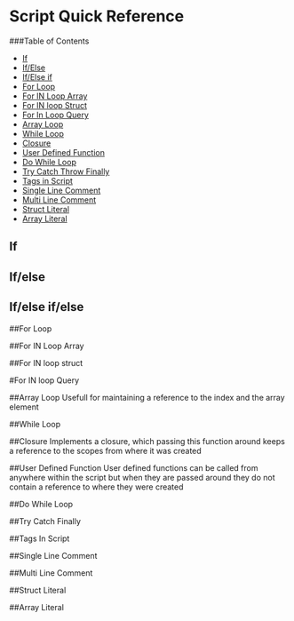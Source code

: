 # Script Quick Reference

###Table of Contents
- [If](#if)
- [If/Else](#ifelse)
- [If/Else if](#ifelse-if)
- [For Loop](#forloop)
- [For IN Loop Array](#for-in-loop-array)
- [For IN loop Struct](#for-in-loop-struct)
- [For In Loop Query](#for-in-loop-query)
- [Array Loop](#array-loop)
- [While Loop](#while-loop)
- [Closure](#closure)
- [User Defined Function](#user-defined-function)
- [Do While Loop](#do-while-loop)
- [Try Catch Throw Finally](#try-catch-throw-finally)
- [Tags in Script](#tags-in-script)
- [Single Line Comment](#single-line-comment)
- [Multi Line Comment](#multi-line-comment)
- [Struct Literal](#struct-literal)
- [Array Literal](#array-literal)

## If

<script src="https://gist.github.com/roryl/11c5a5ab8cf061ab1621.js?file=if.cfm"></script>




## If/else

<script src="https://gist.github.com/roryl/11c5a5ab8cf061ab1621.js?file=if_else.cfm"></script>




## If/else if/else

<script src="https://gist.github.com/roryl/11c5a5ab8cf061ab1621.js?file=if_elseif_else.cfm"></script>



##For Loop

<script src="https://gist.github.com/roryl/11c5a5ab8cf061ab1621.js?file=for.cfm"></script>



##For IN Loop Array

<script src="https://gist.github.com/roryl/11c5a5ab8cf061ab1621.js?file=for_in_array.cfm"></script>




##For IN loop struct

<script src="https://gist.github.com/roryl/11c5a5ab8cf061ab1621.js?file=for_in_struct.cfm"></script>




#For IN loop Query

<script src="https://gist.github.com/roryl/11c5a5ab8cf061ab1621.js?file=for_in_query.cfm"></script>



##Array Loop
Usefull for maintaining a reference to the index and the array element

<script src="https://gist.github.com/roryl/11c5a5ab8cf061ab1621.js?file=array_loop.cfm"></script>



##While Loop
<script src="https://gist.github.com/roryl/11c5a5ab8cf061ab1621.js?file=while_loop.cfm"></script>


##Closure
Implements a closure, which passing this function around keeps a reference to the scopes from where it was created

<script src="https://gist.github.com/roryl/11c5a5ab8cf061ab1621.js?file=closure.cfm"></script>


##User Defined Function
User defined functions can be called from anywhere within the script but when they are passed around they do not contain a reference to where they were created

<script src="https://gist.github.com/roryl/11c5a5ab8cf061ab1621.js?file=user_defined_function.cfm"></script>




##Do While Loop
<script src="https://gist.github.com/roryl/11c5a5ab8cf061ab1621.js?file=do_while_loop.cfm"></script>




##Try Catch Finally

<script src="https://gist.github.com/roryl/11c5a5ab8cf061ab1621.js?file=try_catch_finally.cfm"></script>


##Tags In Script

<script src="https://gist.github.com/roryl/11c5a5ab8cf061ab1621.js?file=tags_in_script.cfm"></script>


##Single Line Comment

<script src="https://gist.github.com/roryl/11c5a5ab8cf061ab1621.js?file=single_comment.cfm"></script>


##Multi Line Comment

<script src="https://gist.github.com/roryl/11c5a5ab8cf061ab1621.js?file=multi_comment.cfm"></script>


##Struct Literal

<script src="https://gist.github.com/roryl/11c5a5ab8cf061ab1621.js?file=struct_literal.cfm"></script>


##Array Literal

<script src="https://gist.github.com/roryl/11c5a5ab8cf061ab1621.js?file=array_literal.cfm"></script>





